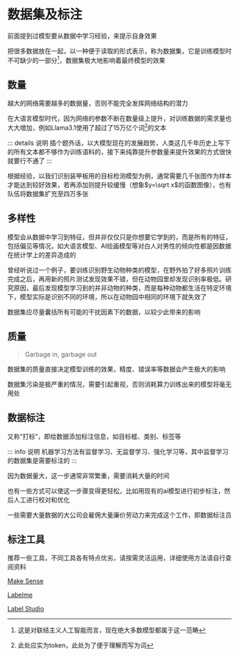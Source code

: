 # 数据集及标注
前面提到过模型要从数据中学习经验，来提示自身效果

把很多数据放在一起，以一种便于读取的形式表示，称为数据集，它是训练模型时不可缺少的一部分[^1]，数据集极大地影响着最终模型的效果

[^1]: 这是对联结主义人工智能而言，现在绝大多数模型都属于这一范畴

## 数量
越大的网络需要越多的数据量，否则不能完全发挥网络结构的潜力

在大语言模型时代，因为网络的参数不断在数量级上提升，对训练数据的需求量也大大增加，例如Llama3.1使用了超过了15万亿个词[^2]的文本

::: details 说明
插个题外话，以大模型现在的发展趋势，人类这几千年历史上写下的所有文本都不够作为训练语料的，接下来纯靠提升参数量来提升效果的方式很快就要行不通了
:::

[^2]: 此处应实为token，此处为了便于理解而写为词

根据经验，以我们识别装甲板用的目标检测模型为例，通常需要几千张图作为样本才能达到较好效果，若再添加则提升较缓慢（想象$y=\sqrt x$的函数图像），也有队伍将数据集扩充至四万多张

## 多样性
模型会从数据中学习到特征，但并非仅仅只是你想要它学到的，而是所有的特征，包括偏见等情况，如大语言模型、AI绘画模型等对白人对男性的倾向性都是因数据在统计学上的差异造成的

曾经听说过一个例子，要训练识别野生动物种类的模型，在野外拍了好多照片训练完成之后，再用新的照片测试发现效果不错，但在动物园里却发现识别率极低。研究原因，最后发现模型学习到的并非动物的种类，而是每种动物都生活在特定环境下，模型实际是识别不同的环境，所以在动物园中相同的环境下就失效了

数据集应尽量囊括所有可能的干扰因素下的数据，以较少此带来的影响

## 质量
> Garbage in, garbage out

数据集的质量直接决定模型训练的效果，精度、错误率等数据会产生极大的影响

数据集污染是极严重的情况，需要引起重视，否则消耗算力训练出来的模型将毫无用处

## 数据标注
又称“打标”，即给数据添加标注信息，如目标框、类别、标签等

::: info 说明
机器学习方法有监督学习、无监督学习、强化学习等，其中监督学习的数据集是需要标注的
:::

因为数据量大，这一步通常非常繁重，需要消耗大量的时间

也有一些方式可以使这一步骤变得更轻松，比如用现有的ai模型进行初步标注，然后人工进行校对和优化

一些需要大量数据的大公司会雇佣大量廉价劳动力来完成这个工作，即数据标注员

## 标注工具
推荐一些工具，不同工具各有特点优劣，请按需灵活运用，详细使用方法请自行查阅资料

[Make Sense](https://www.makesense.ai/)

[Labelme](https://www.labelme.io/)

[Label Studio](https://labelstud.io/)
